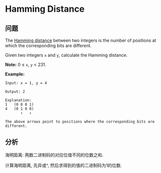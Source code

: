 # Hamming Distance

## 问题

The [Hamming distance](https://en.wikipedia.org/wiki/Hamming_distance) between two integers is the number of positions at which the corresponding bits are different.

Given two integers `x` and `y`, calculate the Hamming distance.

**Note:**
0 ≤ `x`, `y` < 231.

**Example:**

```
Input: x = 1, y = 4

Output: 2

Explanation:
1   (0 0 0 1)
4   (0 1 0 0)
       ↑   ↑

The above arrows point to positions where the corresponding bits are different.
```

## 分析

海明距离: 两数二进制码的对应位值不同的位数之和.

计算海明距离, 先异或^, 然后求得到的值的二进制码为1的位数.

